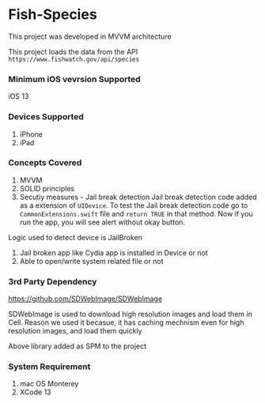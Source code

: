 # Fish-Species

This project was developed in MVVM architecture 

This project loads the data from the API `https://www.fishwatch.gov/api/species`

### Minimum iOS vevrsion Supported

iOS 13

### Devices Supported
1. iPhone
2. iPad

### Concepts Covered 
1. MVVM
2. SOLID principles
3. Secutiy measures - Jail break detection
  Jail break detection code added as a extension of `UIDevice`. To test the Jail break detection code go to `CommonExtensions.swift` file and `return TRUE` in that method. Now if you run the app, you will see alert without okay button.
  
 Logic used to detect device is JailBroken
 1. Jail broken app like Cydia app is installed in Device or not
 2. Able to open/write system related file or not



### 3rd Party Dependency  

https://github.com/SDWebImage/SDWebImage

SDWebImage is used to download high resolution images and load them in Cell. Reason we used it becasue, it has caching mechnism even for high resolution images, and load them quickly 

Above library added as SPM to the project

### System Requirement
 1. mac OS Monterey
 2. XCode 13
